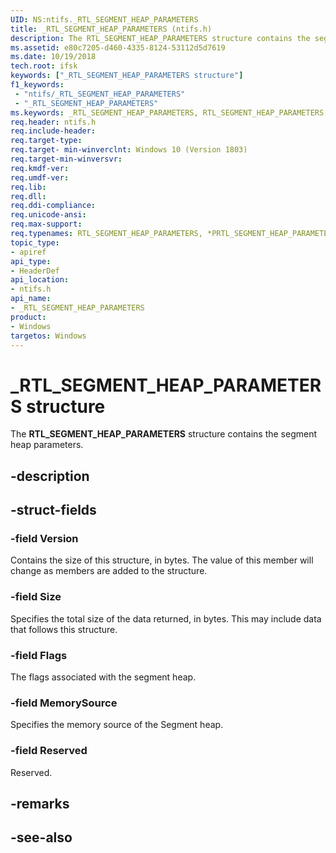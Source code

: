 ```yaml
---
UID: NS:ntifs._RTL_SEGMENT_HEAP_PARAMETERS
title: _RTL_SEGMENT_HEAP_PARAMETERS (ntifs.h)
description: The RTL_SEGMENT_HEAP_PARAMETERS structure contains the segment heap parameters.
ms.assetid: e80c7205-d460-4335-8124-53112d5d7619
ms.date: 10/19/2018
tech.root: ifsk
keywords: ["_RTL_SEGMENT_HEAP_PARAMETERS structure"]
f1_keywords:
 - "ntifs/_RTL_SEGMENT_HEAP_PARAMETERS"
 - "_RTL_SEGMENT_HEAP_PARAMETERS"
ms.keywords: _RTL_SEGMENT_HEAP_PARAMETERS, RTL_SEGMENT_HEAP_PARAMETERS, *PRTL_SEGMENT_HEAP_PARAMETERS, 
req.header: ntifs.h
req.include-header:
req.target-type:
req.target- min-winverclnt: Windows 10 (Version 1803)
req.target-min-winversvr:
req.kmdf-ver:
req.umdf-ver:
req.lib:
req.dll:
req.ddi-compliance:
req.unicode-ansi:
req.max-support:
req.typenames: RTL_SEGMENT_HEAP_PARAMETERS, *PRTL_SEGMENT_HEAP_PARAMETERS
topic_type: 
- apiref
api_type: 
- HeaderDef
api_location: 
- ntifs.h
api_name: 
- _RTL_SEGMENT_HEAP_PARAMETERS
product:
- Windows
targetos: Windows
---
```


# _RTL_SEGMENT_HEAP_PARAMETERS structure


The **RTL_SEGMENT_HEAP_PARAMETERS** structure contains the segment heap parameters.


## -description


## -struct-fields

### -field Version

Contains the size of this structure, in bytes. The value of this member will change as members are added to the structure.

### -field Size

Specifies the total size of the data returned, in bytes. This may include data that follows this structure.

### -field Flags

The flags associated with the segment heap.


### -field MemorySource
 
Specifies the memory source of the Segment heap.


### -field Reserved
Reserved.

## -remarks

## -see-also
